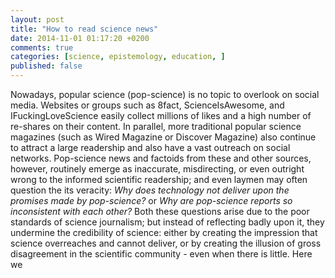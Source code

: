 ```yaml
---
layout: post
title: "How to read science news"
date: 2014-11-01 01:17:20 +0200
comments: true
categories: [science, epistemology, education, ]
published: false
---
```


Nowadays, popular science (pop-science) is no topic to overlook on social media.
Websites or groups such as 8fact, ScienceIsAwesome, and IFuckingLoveScience easily collect millions of likes and a high number of re-shares on their content.
In parallel, more traditional popular science magazines (such as Wired Magazine or Discover Magazine) also continue to attract a large readership and also have a vast outreach on social networks. 
Pop-science news and factoids from these and other sources, however, routinely emerge as inaccurate, misdirecting, or even outright wrong to the informed scientific readership; and even laymen may often question the its veracity: *Why does technology not deliver upon the promises made by pop-science?* or *Why are pop-science reports so inconsistent with each other?* Both these questions arise due to the poor standards of science journalism; but instead of reflecting badly upon it, they undermine the credibility of science: either by creating the impression that science overreaches and cannot deliver, or by creating the illusion of gross disagreement in the scientific community - even when there is little. Here we
